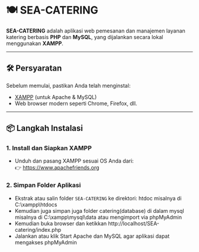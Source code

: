 # 🍽️ SEA-CATERING

**SEA-CATERING** adalah aplikasi web pemesanan dan manajemen layanan katering berbasis **PHP** dan **MySQL**, yang dijalankan secara lokal menggunakan **XAMPP**.

---

## 🛠️ Persyaratan

Sebelum memulai, pastikan Anda telah menginstal:

- [XAMPP](https://www.apachefriends.org/index.html) (untuk Apache & MySQL)
- Web browser modern seperti Chrome, Firefox, dll.

---

## 📦 Langkah Instalasi

### 1. Install dan Siapkan XAMPP
- Unduh dan pasang XAMPP sesuai OS Anda dari:  
  👉 https://www.apachefriends.org

### 2. Simpan Folder Aplikasi
- Ekstrak atau salin folder `SEA-CATERING` ke direktori:
  htdoc misalnya di C:\xampp\htdocs
- Kemudian juga simpan juga folder catering(database) di dalam mysql misalnya di C:\xampp\mysql\data atau mengimport via phpMyAdmin
- Kemudian buka browser dan ketikkan http://localhost/SEA-catering/index.php
- Jalankan atau klik Start Apache dan MySQL agar aplikasi dapat mengakses phpMyAdmin
